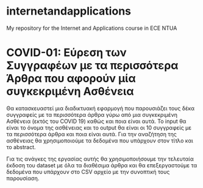 # internetandapplications

My repository for the Internet and Applications course in ECE NTUA

# COVID-01: Εύρεση των Συγγραφέων με τα περισσότερα Άρθρα που αφορούν μία συγκεκριμένη Ασθένεια

Θα κατασκευαστεί μια διαδικτυακή εφαρμογή που παρουσιάζει τους δέκα συγγραφείς με τα περισσότερα άρθρα γύρω από μια συγκεκριμένη Ασθένεια (εκτός του COVID 19) καθώς και ποια είναι αυτά. To input θα είναι το όνομα της ασθένειας και το output θα είναι οι 10 συγγραφείς με τα περισσότερα άρθρα και ποια είναι αυτά. Για την αναζήτηση της ασθένειας θα χρησιμοποιούμε τα δεδομένα που υπάρχουν στον τίτλο και το abstract.

Για τις ανάγκες της εργασίας αυτής θα χρησιμοποιήσουμε την τελευταία έκδοση του dataset με όλα τα διαθέσιμα άρθρα και θα επεξεργαστούμε τα δεδομένα που υπάρχουν στο CSV αρχείο με την συνοπτική τους παρουσίαση.
